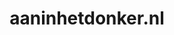---
layout: post
title:  "aaninhetdonker.nl"
internal_url:  "/data/aaninhetdonker.nl.html"
categories: dutchgov
---